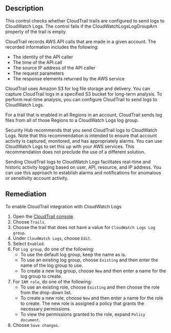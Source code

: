 ## Description

This control checks whether CloudTrail trails are configured to send logs to CloudWatch Logs. The control fails if the CloudWatchLogsLogGroupArn property of the trail is empty.

CloudTrail records AWS API calls that are made in a given account. The recorded information includes the following:

- The identity of the API caller
- The time of the API call
- The source IP address of the API caller
- The request parameters
- The response elements returned by the AWS service

CloudTrail uses Amazon S3 for log file storage and delivery. You can capture CloudTrail logs in a specified S3 bucket for long-term analysis. To perform real-time analysis, you can configure CloudTrail to send logs to CloudWatch Logs.

For a trail that is enabled in all Regions in an account, CloudTrail sends log files from all of those Regions to a CloudWatch Logs log group.

Security Hub recommends that you send CloudTrail logs to CloudWatch Logs. Note that this recommendation is intended to ensure that account activity is captured, monitored, and has appropriately alarms. You can use CloudWatch Logs to set this up with your AWS services. This recommendation does not preclude the use of a different solution.

Sending CloudTrail logs to CloudWatch Logs facilitates real-time and historic activity logging based on user, API, resource, and IP address. You can use this approach to establish alarms and notifications for anomalous or sensitivity account activity.

## Remediation

To enable CloudTrail integration with CloudWatch Logs

1. Open the [CloudTrail console](https://console.aws.amazon.com/cloudtrail/).
2. Choose `Trails`.
3. Choose the trail that does not have a value for `CloudWatch Logs Log group`.
4. Under `CloudWatch Logs`, choose `Edit`.
5. Select `Enabled`.
6. For `Log group`, do one of the following:
   - To use the default log group, keep the name as is.
   - To use an existing log group, choose `Existing` and then enter the name of the log group to use.
   - To create a new log group, choose `New` and then enter a name for the log group to create.
7. For `IAM role`, do one of the following:
   - To use an existing role, choose `Existing` and then choose the role from the drop-down list.
   - To create a new role, choose `New` and then enter a name for the role to create. The new role is assigned a policy that grants the necessary permissions.
   - To view the permissions granted to the role, expand `Policy document`.
1. Choose `Save changes`.